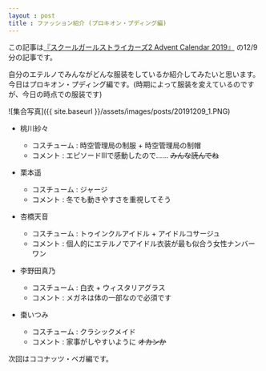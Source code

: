 ```yaml
---
layout : post
title : ファッション紹介 (プロキオン・プディング編)
---
```


この記事は[『スクールガールストライカーズ2 Advent Calendar 2019』](https://adventar.org/calendars/4503) の12/9分の記事です。

自分のエテルノでみんながどんな服装をしているか紹介してみたいと思います。
今日はプロキオン・プディング編です。(時期によって服装を変えているのですが、今日の時点での服装です)


![集合写真]({{ site.baseurl }}/assets/images/posts/20191209_1.PNG)


- 桃川紗々
  - コスチューム : 時空管理局の制服 + 時空管理局の制帽
  - コメント : エピソードIIIで感動したので…… ~~みんな読んでね~~

- 栗本遥
    - コスチューム : ジャージ
    - コメント : 冬でも動きやすさを重視してそう
  
- 杏橋天音
    - コスチューム : トゥインクルアイドル + アイドルコサージュ
    - コメント : 個人的にエテルノでアイドル衣装が最も似合う女性ナンバーワン
  
- 李野田真乃
  - コスチューム : 白衣 + ウィスタリアグラス
  - コメント : メガネは体の一部なので必須です
  
- 棗いつみ
  - コスチューム : クラシックメイド
  - コメント : 家事がしやすいように ~~オカンか~~
  

次回はココナッツ・ベガ編です。
